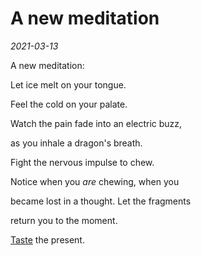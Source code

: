 # A new meditation

_2021-03-13_

A new meditation: 

Let ice melt on your tongue. 

Feel the cold on your palate. 

Watch the pain fade into an electric buzz, 

as you inhale a dragon's breath.

Fight the nervous impulse to chew.

Notice when you _are_ chewing, when you

became lost in a thought. Let the fragments

return you to the moment.

[Taste](/zettel/smoothie/) the present.

